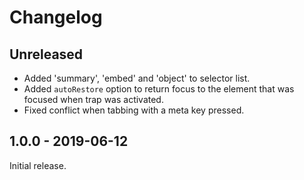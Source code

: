 # Changelog

## Unreleased

- Added 'summary', 'embed' and 'object' to selector list.
- Added `autoRestore` option to return focus to the element that was focused when trap was activated.
- Fixed conflict when tabbing with a meta key pressed.

## 1.0.0 - 2019-06-12

Initial release.
